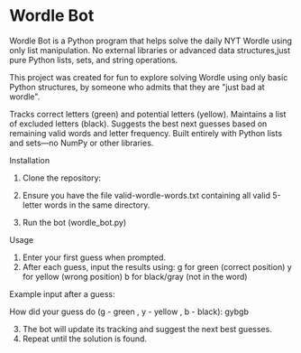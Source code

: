 # Wordle Bot
Wordle Bot is a Python program that helps solve the daily NYT Wordle using only list manipulation. No external libraries or advanced data structures,just pure Python lists, sets, and string operations.

This project was created for fun to explore solving Wordle using only basic Python structures, by someone who admits that they are "just bad at wordle".


Tracks correct letters (green) and potential letters (yellow).
Maintains a list of excluded letters (black).
Suggests the best next guesses based on remaining valid words and letter frequency.
Built entirely with Python lists and sets—no NumPy or other libraries.


Installation
1. Clone the repository:

2. Ensure you have the file valid-wordle-words.txt containing all valid 5-letter words in the same directory.

3. Run the bot (wordle_bot.py)

Usage
   
1. Enter your first guess when prompted.
2. After each guess, input the results using:
  g for green (correct position)
  y for yellow (wrong position)
  b for black/gray (not in the word)

Example input after a guess:

How did your guess do (g - green , y - yellow , b - black): gybgb

3. The bot will update its tracking and suggest the next best guesses.
4. Repeat until the solution is found.
